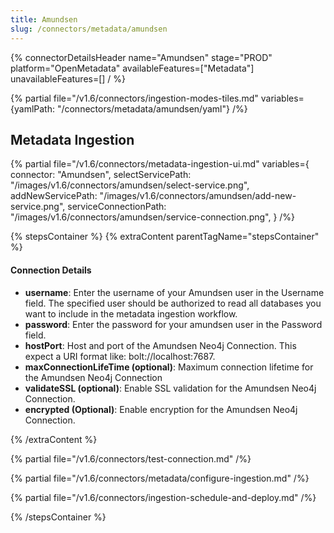 ```yaml
---
title: Amundsen
slug: /connectors/metadata/amundsen
---
```


{% connectorDetailsHeader
name="Amundsen"
stage="PROD"
platform="OpenMetadata"
availableFeatures=["Metadata"]
unavailableFeatures=[]
/ %}

{% partial file="/v1.6/connectors/ingestion-modes-tiles.md" variables={yamlPath: "/connectors/metadata/amundsen/yaml"} /%}

## Metadata Ingestion

{% partial 
  file="/v1.6/connectors/metadata-ingestion-ui.md" 
  variables={
    connector: "Amundsen", 
    selectServicePath: "/images/v1.6/connectors/amundsen/select-service.png",
    addNewServicePath: "/images/v1.6/connectors/amundsen/add-new-service.png",
    serviceConnectionPath: "/images/v1.6/connectors/amundsen/service-connection.png",
} 
/%}

{% stepsContainer %}
{% extraContent parentTagName="stepsContainer" %}

#### Connection Details

- **username**: Enter the username of your Amundsen user in the Username field. The specified user should be authorized to read all databases you want to include in the metadata ingestion workflow.
- **password**: Enter the password for your amundsen user in the Password field.
- **hostPort**: Host and port of the Amundsen Neo4j Connection. This expect a URI format like: bolt://localhost:7687.
- **maxConnectionLifeTime (optional)**: Maximum connection lifetime for the Amundsen Neo4j Connection 
- **validateSSL (optional)**: Enable SSL validation for the Amundsen Neo4j Connection. 
- **encrypted (Optional)**: Enable encryption for the Amundsen Neo4j Connection. 

{% /extraContent %}

{% partial file="/v1.6/connectors/test-connection.md" /%}

{% partial file="/v1.6/connectors/metadata/configure-ingestion.md" /%}

{% partial file="/v1.6/connectors/ingestion-schedule-and-deploy.md" /%}

{% /stepsContainer %}

